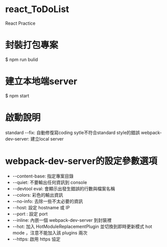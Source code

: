 # react_ToDoList
React Practice
	
# 封裝打包專案
$ npm run bulid

# 建立本地端server
$ npm start

# 啟動說明
standard --fix: 自動修復寫coding sytle不符合standard style的錯誤
webpack-dev-server: 建立local server
# webpack-dev-server的設定參數選項
  * --content-base: 指定專案目錄
  * --quiet: 不要輸出任何資訊到 console
  * --devtool eval: 會顯示出發生錯誤的行數與檔案名稱
  * --colors: 彩色的輸出資訊
  * --no-info: 去除一些不太必要的資訊
  * --host: 設定 hostname 或 IP
  * --port <number>: 設定 port
  * --inline: 內嵌一個 webpack-dev-server 到封裝裡
  * --hot: 加入 HotModuleReplacementPlugin 並切換到即時更新模式 hot mode ，注意不能加入該 plugins 兩次
  * --https: 啟用 https 協定

